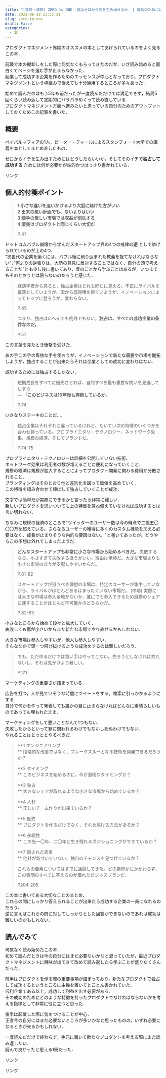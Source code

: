 ```yaml
---
title: "[書評・感想] ZERO to ONE -君はゼロから何を生み出せるか- | 成功のためには独占しろ"
date: 2021-06-19 21:55:31
slug: zero-to-one
draft: False
categories:
  - 本
---
```


プロダクトマネジメント界隈のオススメの本としてあげられているのをよく見るこの本．

前職で本の棚卸しをした際に何気なくもらってきたのだが，いざ読み始めると面白くてページを進む手が止まらなかった．  
起業して成功する企業を作るためのエッセンスが中心となっており，プロダクトマネジメントという枠組みで捉えても十分通用するところが多々あった．

始めて読んだのはもう5年も前だったが一度読んだだけでは満足できず，結局5回くらい読み返して定期的にパラパラめくって読み直している．  
プロダクトマネジメント方面へ進みたいと思っている自分のためのアウトプットしておくためこの記事を書いた．

## 概要

ペイパルマフィアの1人，ピーター・ティールによるスタンフォード大学での講義を本としてまとめ直したもの．

ゼロからイチを生み出すためにはどうしたらいいか，そしてそのイチで**独占して成功する** ためには何が必要かが端的かつはっきり書かれている．

リンク

## 個人的付箋ポイント

> **1 小さな違いを追いかけるより大胆に賭けた方がいい  
>  2 出来の悪い計画でも、ないよりはいい  
> 3 競争の激しい市場では収益が消失する  
> 4 販売はプロダクトと同じくらい大切だ**
> 
> P.41

ドットコムバブル崩壊から学んだスタートアップ界の4つの戒律の**逆** として挙げられているのが上の4つ．  
”次世代の企業を築くには、バブル後に刷り込まれた教義を捨てなければならない”，”何よりの逆張りは、大勢の意見に反対することではなく、自分の頭で考えることだ”とも少し後に書いてあり，昔のことから学ぶことはあるが，いつまでもそのとおりとは限らないのだろうと感じた．

> 経済学者から見ると，独占企業はどれも同じに見える。不正にライバルを蹴落としていようが、国から既得権を得ていようが、イノベーションによってトップに登ろうが、変わらない。
> 
> P.45

> つまり、独占はいへんでも例外でもない。**独占は、すべての成功企業の条件なのだ。**
> 
> P.57

この言葉を見たとき衝撃を受けた．

あの手この手の卑怯な手を使おうが，イノベーションで新たな需要や市場を開拓しようが，独占することが出来たらそれは企業としての成功に変わりはない．

成功するためには独占するしかない．

> 短期成長をすべてに優先させれば、自問すべき最も重要な問いを見逃してしまう  
> ― **「このビジネスは10年後も存続しているか」**
> 
> P.74

いきなりステーキのことだ…．

> 独占企業はそれぞれに違っているけれど、たいてい次の特徴のいくつかを合わせ持っている。プロプライエタリ・テクノロジー、ネットワーク効果、規模の経済、そしてブランドだ。
> 
> P.74-75

プロプライエタリ・テクノロジーは詳細を公開していない技術．  
ネットワーク効果は利用者の数が増えるごとに便利になっていくこと．  
規模の経済は規模が拡大することによってプロダクト開発に関わる費用が分散されること．  
ブランディングはそのとおり他と差別化を図って価値を高めていく．  
この特徴を組み合わせて伸ばして独占していくことが成功．

文字では簡単だが実際にできるかと言ったら非常に難しい．  
新しいプロダクトを思いついても上の特徴を兼ね備えていなければ成功するとは言い切れない．

ちなみに規模の経済のところで"ツイッターのユーザー数は今の時点で二億五〇〇〇万を超えている。さらなるユーザーの獲得に多くのカスタム機能を加える必要はなく、成長が止まりそうな内的な要因はない。"と書いてあったが，どうやらこの予想は外れてしまったようだ．

> **どんなスタートアップも非常に小さな市場から始めるべきだ。** 失敗するなら、小さすぎて失敗するほうがいい。理由は単純だ。大きな市場よりも小さな市場のほうが支配しやすいからだ。
> 
> P.81-82

> スタートアップが狙うべき理想の市場は、特定のユーザーが集中していながら、ライバルがほとんどあるはまったくいない市場だ。 (中略) 実際には大きな市場は参入余地がないか、誰にでも参入できるため目標のシェアに達することがほとんど不可能かのどちらかだ。
> 
> P.82-83

小さなところから始めて段々と拡大していく．  
失敗しても傷が小さいからまた新たな市場でやり直せるかもしれない．

大きな市場は参入しやすいが，他人も参入しやすい．  
そんななかで頭一つ飛び抜けるような成功をするのは難しいだろう．

> でも、ただ作るだけでは買い手はやってこない。売ろうとしなければ売れないし、それは見かけより難しい。
> 
> P.171

マーケティングの重要さが詰まっている．

広告を打つ，人が見ていそうな時間にツイートをする，検索に引っかかるようにする．  
自分で何かを作って発表しても誰かの目に止まらなければどんなに素晴らしいものであっても埋もれたまま．

マーケティングをして悪いことなんて1つもない．  
失敗したからといって罪に問われるわけでもないし死ぬわけでもない．  
やれることはとっととやるべきだ．

> **1 エンジニアリング  
> ** 段階的な改善ではなく、ブレークスルーとなる技術を開発できるだろうか？
> 
> **2 タイミング  
> ** このビジネスを始めるのに、今が適切なタイミングか？
> 
> **3 独占  
> ** 大きなシェアが取れるような小さな市場から始めているか？
> 
> **4 人材  
> ** 正しいチーム作りが出来ているか？
> 
> **5 販売  
> ** プロダクトを作るだけでなく、それを届ける方法があるか？
> 
> **6 永続性  
> ** この先一〇年、二〇年と生き残れるポジショニングができているか？
> 
> **7 隠された真実  
> ** 他社が気づいていない、独自のチャンスを見つけているか？
> 
> これらの要素についてはすでに議論してきた。どの業界かにかかわらず、この質問のすべてに答えるのが優れたビジネスプランだ。
> 
> P204-205

この本に書いてある大切なことのまとめ．  
これらの問にしっかり答えられることが出来たら成功する企業の一員になれるのだろう．  
逆に言えばこれらの問に対してしっかりとした回答ができないのであれば成功は難しいのかもしれない．

## 読んでみて

何気なく読み始めたこの本．  
初めて読んだときは今の自分にはまだ必要ないかなと思っていたが，最近プロダクトマネジメントに興味が出てきて改めて読み返したら学ぶことが盛りだくさんだった．

前半はプロダクトを作る際の重要事項が詰まっており，新たなプロダクトで独占して成功するというところに主軸を置いてとことん書かれていた．  
営利企業である以上，成功して利益を出す必要がある．  
その成功のためにどのような特徴を持ったプロダクトでなければならないかを考える指標として非常に役に立つと思った．

後半は起業した際に気をつけることが中心．  
正直今の自分にはまだ必要ないところが多いかなと思ったものの，いずれ必要になるときが来るかもしれない．

一度読んだだけで終わらず，手元に置いて新たなプロダクトを考える際にまた読み返したい．  
読んで良かったと思える1冊だった．

リンク

リンク
